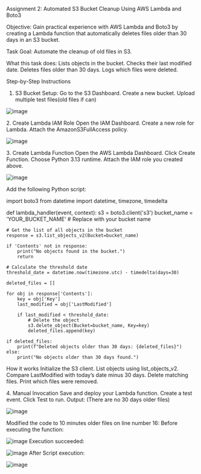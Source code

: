 Assignment 2: Automated S3 Bucket Cleanup Using AWS Lambda and Boto3

Objective:
Gain practical experience with AWS Lambda and Boto3 by creating a Lambda function that automatically deletes files older than 30 days in an S3 bucket.

Task Goal: Automate the cleanup of old files in S3.

What this task does:
Lists objects in the bucket.
Checks their last modified date.
Deletes files older than 30 days.
Logs which files were deleted.

Step-by-Step Instructions
1. S3 Bucket Setup:
Go to the S3 Dashboard.
Create a new bucket.
Upload multiple test files(old files if can)

![image](https://github.com/user-attachments/assets/5d497e26-e576-4507-9ef7-b9a4be114a32)


2️. Create Lambda IAM Role
Open the IAM Dashboard.
Create a new role for Lambda.
Attach the AmazonS3FullAccess policy.

![image](https://github.com/user-attachments/assets/983ae9d7-5c3d-4b95-a4a6-f1f05ed7b7c2)

3️. Create Lambda Function
Open the AWS Lambda Dashboard.
Click Create Function.
Choose Python 3.13 runtime.
Attach the IAM role you created above.

![image](https://github.com/user-attachments/assets/1326e8c6-65cd-4214-a9a2-0a83736e0ac4)

Add the following Python script:

import boto3
from datetime import datetime, timezone, timedelta

def lambda_handler(event, context):
    s3 = boto3.client('s3')
    bucket_name = 'YOUR_BUCKET_NAME'  # Replace with your bucket name

    # Get the list of all objects in the bucket
    response = s3.list_objects_v2(Bucket=bucket_name)

    if 'Contents' not in response:
        print("No objects found in the bucket.")
        return

    # Calculate the threshold date
    threshold_date = datetime.now(timezone.utc) - timedelta(days=30)

    deleted_files = []

    for obj in response['Contents']:
        key = obj['Key']
        last_modified = obj['LastModified']

        if last_modified < threshold_date:
            # Delete the object
            s3.delete_object(Bucket=bucket_name, Key=key)
            deleted_files.append(key)

    if deleted_files:
        print(f"Deleted objects older than 30 days: {deleted_files}")
    else:
        print("No objects older than 30 days found.")

How it works
Initialize the S3 client.
List objects using list_objects_v2.
Compare LastModified with today’s date minus 30 days.
Delete matching files.
Print which files were removed.

4️. Manual Invocation
Save and deploy your Lambda function.
Create a test event.
Click Test to run.
Output: (There are no 30 days older files)

![image](https://github.com/user-attachments/assets/fd71b857-9cb7-4473-b98c-517028772fd7)
 
 Modified the code to 10 minutes older files on line number 16:
 Before executing the function:
 
 ![image](https://github.com/user-attachments/assets/ffd2fa39-ae42-4568-b5fb-14265f8b2566)
Execution succeeded:

![image](https://github.com/user-attachments/assets/ee7b1379-b9e5-4423-8a07-357f1254dea6)
After Script execution:

![image](https://github.com/user-attachments/assets/9b3a4ba0-94db-424d-afd7-806818ac1d24)
